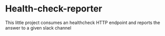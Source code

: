 # Health-check-reporter
This little project consumes an healthcheck HTTP endpoint and reports the answer to a given slack channel
